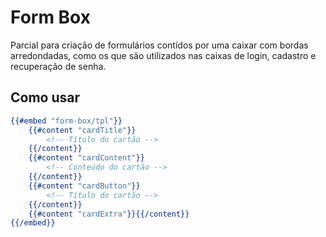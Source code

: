 # Form Box

Parcial para criação de formulários contídos por uma caixar com bordas arredondadas, como os que são utilizados nas caixas de login, cadastro e recuperação de senha.

## Como usar

```handlebars
{{#embed "form-box/tpl"}}
    {{#content "cardTitle"}}
        <!-- Título do cartão -->
    {{/content}}
    {{#content "cardContent"}}
        <!-- Conteúdo do cartão -->
    {{/content}}
    {{#content "cardButton"}}
        <!-- Título do cartão -->
    {{/content}}
    {{#content "cardExtra"}}{{/content}}
{{/embed}}
```
